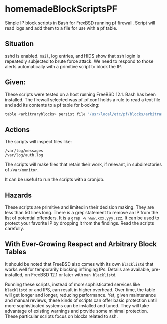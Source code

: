 # homemadeBlockScriptsPF
Simple IP block scripts in Bash for FreeBSD running pf firewall.  Script will read logs and add them to a file for use with a pf table. 

## Situation
sshd is enabled.  `mail`, log entries, and HIDS show that ssh login is repeatedly subjected to brute force attack.  We need to respond to those alerts automatically with a primitive script to block the IP.

## Given:
These scripts were tested on a host running FreeBSD 12.1.
Bash has been installed.
The firewall selected was pf.
pf.conf holds a rule to read a text file and add its contents to a pf table for blocking:

```sh
table <arbitraryblocks> persist file "/usr/local/etc/pf/blocks/arbitraryBlocks.txt"
```
  
 ## Actions 
 The scripts will inspect files like:
```
/var/log/messages
/var/log/auth.log
```

The scripts will make files that retain their work, if relevant, in subdirectories of `/var/monitor`.

It can be useful to run the scripts with a cronjob.

## Hazards
These scripts are primitive and limited in their decision making.  They are less than 50 lines long.  There is a grep statement to remove an IP from the list of potential offenders.  It is a `grep -v www.xxx.yyy.zzz`.  It can be used to protect your favorite IP by dropping it from the findings.  Read the scripts carefully.  

## With Ever-Growing Respect and Arbitrary Block Tables
It should be noted that FreeBSD also comes with its own `blacklistd` that works well for temporarily blocking infringing IPs.  Details are available, pre-installed, on FreeBSD 12.1 or later with `man blacklistd`.  

Running these scripts, instead of more sophisticated services like `blacklistd` or and IPS, can result in higher overhead.  Over time, the table will get longer and longer, reducing performance.  Yet, given maintenance and manual reviews, these kinds of scripts can offer basic protection until more sophisticated systems can be installed and tuned.  They will take advantage of existing warnings and provide some minimal protection.  These particular scripts focus on blocks related to ssh.
